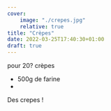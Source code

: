 ```yaml
---
cover:
    image: "./crepes.jpg"
    relative: true
title: "Crèpes"
date: 2022-03-25T17:40:30+01:00
draft: true
---
```


pour 20? crèpes

 - 500g de farine
 - 
 
Des crepes !